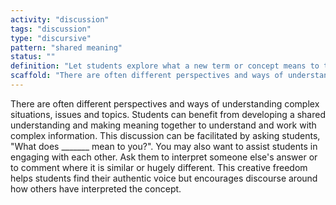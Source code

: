```yaml
---
activity: "discussion"
tags: "discussion"
type: "discursive"
pattern: "shared meaning"
status: ""
definition: "Let students explore what a new term or concept means to them as individuals."
scaffold: "There are often different perspectives and ways of understanding complex situations, issues and topics. Students can benefit from developing a shared understanding and making meaning together to understand and work with complex information. This discussion can be facilitated by asking students, 'What does _______ mean to you?'. You may also want to assist students in engaging with each other. Ask them to interpret someone else's answer or to comment where it is similar or hugely different. This creative freedom helps students find their authentic voice but encourages discourse around how others have interpreted the concept."
---
```


There are often different perspectives and ways of understanding complex situations, issues and topics. Students can benefit from developing a shared understanding and making meaning together to understand and work with complex information. This discussion can be facilitated by asking students, "What does _______ mean to you?". You may also want to assist students in engaging with each other. Ask them to interpret someone else's answer or to comment where it is similar or hugely different. This creative freedom helps students find their authentic voice but encourages discourse around how others have interpreted the concept.
